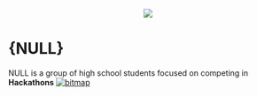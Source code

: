 <p align="center">
  <img src="http://some_place.com/image.png" />
</p>

# {NULL}
NULL is a group of high school students focused on competing in **Hackathons**
[![bitmap](https://github.com/user-attachments/assets/e942ff8f-2512-4bc3-839f-ad131b5db2db)](https://projnull.eu)

<!--

**Here are some ideas to get you started:**

🙋‍♀️ A short introduction - what is your organization all about?
🌈 Contribution guidelines - how can the community get involved?
👩‍💻 Useful resources - where can the community find your docs? Is there anything else the community should know?
🍿 Fun facts - what does your team eat for breakfast?
🧙 Remember, you can do mighty things with the power of [Markdown](https://docs.github.com/github/writing-on-github/getting-started-with-writing-and-formatting-on-github/basic-writing-and-formatting-syntax)
-->
